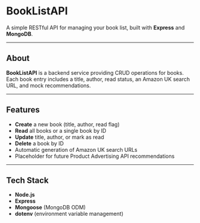 # BookListAPI

A simple RESTful API for managing your book list, built with **Express** and **MongoDB**.

---
## About

**BookListAPI** is a backend service providing CRUD operations for books. Each book entry includes a title, author, read status, an Amazon UK search URL, and mock recommendations.

---

## Features

- **Create** a new book (title, author, read flag)  
- **Read** all books or a single book by ID  
- **Update** title, author, or mark as read  
- **Delete** a book by ID  
- Automatic generation of Amazon UK search URLs  
- Placeholder for future Product Advertising API recommendations  

---
## Tech Stack

- **Node.js**  
- **Express**  
- **Mongoose** (MongoDB ODM)  
- **dotenv** (environment variable management)  
